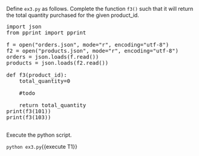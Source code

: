 Define `ex3.py` as follows. Complete the function `f3()` such that it will return the total quantity purchased for the given product_id.


<pre class="file" data-filename="ex3.py" data-target="replace">
import json
from pprint import pprint 

f = open("orders.json", mode="r", encoding="utf-8")
f2 = open("products.json", mode="r", encoding="utf-8")
orders = json.loads(f.read())
products = json.loads(f2.read())

def f3(product_id):
    total_quantity=0
	
    #todo
	
    return total_quantity
print(f3(101))
print(f3(103))

</pre>


Execute the python script.

`python ex3.py`{{execute T1}}
